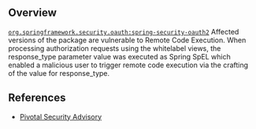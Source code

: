 ## Overview
[`org.springframework.security.oauth:spring-security-oauth2`](http://search.maven.org/#search%7Cga%7C1%7Ca%3A%22spring-security-oauth2%22)
Affected versions of the package are vulnerable to Remote Code Execution. When processing authorization requests using the whitelabel views, the response_type parameter value was executed as Spring SpEL which enabled a malicious user to trigger remote code execution via the crafting of the value for response_type.

## References
- [Pivotal Security Advisory](https://pivotal.io/security/cve-2016-4977)
